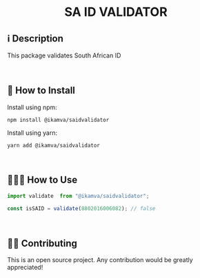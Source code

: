 <h1 align="center">SA ID VALIDATOR</h1>

## ℹ️️ Description

This package validates South African ID

<br>

## 🔧 How to Install

Install using npm:

```
npm install @ikamva/saidvalidator
```

Install using yarn:

```
yarn add @ikamva/saidvalidator

```

<br>

## 👨🏻‍🏫 How to Use

```ts
import validate  from "@ikamva/saidvalidator";

const isSAID = validate(8802016006082); // false
```

<br>

## 💁🏻 Contributing

This is an open source project. Any contribution would be greatly appreciated!
